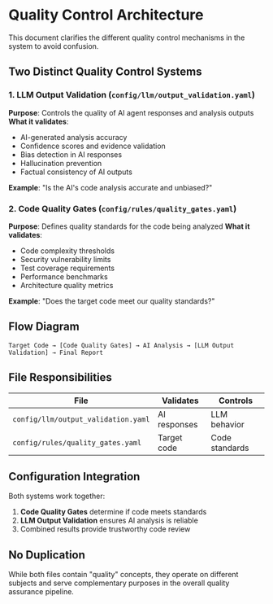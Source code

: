 # Quality Control Architecture

This document clarifies the different quality control mechanisms in the system to avoid confusion.

## Two Distinct Quality Control Systems

### 1. LLM Output Validation (`config/llm/output_validation.yaml`)
**Purpose**: Controls the quality of AI agent responses and analysis outputs
**What it validates**:
- AI-generated analysis accuracy
- Confidence scores and evidence validation
- Bias detection in AI responses
- Hallucination prevention
- Factual consistency of AI outputs

**Example**: "Is the AI's code analysis accurate and unbiased?"

### 2. Code Quality Gates (`config/rules/quality_gates.yaml`)
**Purpose**: Defines quality standards for the code being analyzed
**What it validates**:
- Code complexity thresholds
- Security vulnerability limits
- Test coverage requirements
- Performance benchmarks
- Architecture quality metrics

**Example**: "Does the target code meet our quality standards?"

## Flow Diagram

```
Target Code → [Code Quality Gates] → AI Analysis → [LLM Output Validation] → Final Report
```

## File Responsibilities

| File | Validates | Controls |
|------|-----------|----------|
| `config/llm/output_validation.yaml` | AI responses | LLM behavior |
| `config/rules/quality_gates.yaml` | Target code | Code standards |

## Configuration Integration

Both systems work together:
1. **Code Quality Gates** determine if code meets standards
2. **LLM Output Validation** ensures AI analysis is reliable
3. Combined results provide trustworthy code review

## No Duplication

While both files contain "quality" concepts, they operate on different subjects and serve complementary purposes in the overall quality assurance pipeline.
